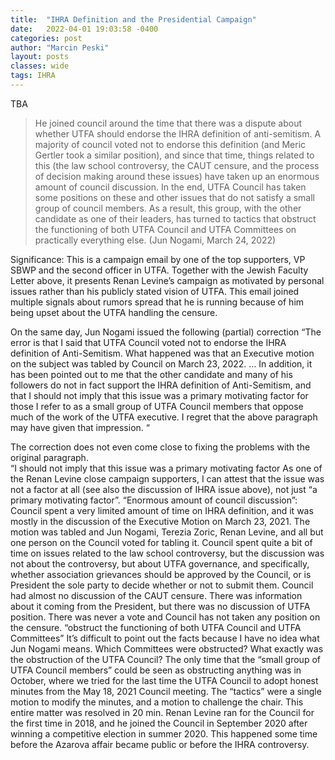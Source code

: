 ```yaml
---
title:  "IHRA Definition and the Presidential Campaign"
date:   2022-04-01 19:03:58 -0400
categories: post
author: "Marcin Peski"
layout: posts
classes: wide
tags: IHRA
---
```


TBA

>He joined council around the time that there was a dispute about whether UTFA should endorse the IHRA definition of anti-semitism. A majority of council voted not to endorse this definition (and Meric Gertler took a similar position), and since that time, things related to this (the law school controversy, the CAUT censure, and the process of decision making around these issues) have taken up an enormous amount of council discussion. In the end, UTFA Council has taken some positions on these and other issues that do not satisfy a small group of council members. As a result, this group, with the other candidate as one of their leaders, has turned to tactics that obstruct the functioning of both UTFA Council and UTFA Committees on practically everything else. (Jun Nogami, March 24, 2022)

Significance: This is a campaign email by one of the top supporters, VP SBWP and the second officer in UTFA. Together with the Jewish Faculty Letter above, it presents Renan Levine’s campaign as motivated by personal issues rather than his publicly stated vision of UTFA. This email joined multiple signals about rumors spread that he is running because of him being upset about the UTFA handling the censure. 

On the same day, Jun Nogami issued the following (partial) correction “The error is that I said that UTFA Council voted not to endorse the IHRA definition of Anti-Semitism. What happened was that an Executive motion on the subject was tabled by Council on March 23, 2022. … In addition, it has been pointed out to me that the other candidate and many of his followers do not in fact support the IHRA definition of Anti-Semitism, and that I should not imply that this issue was a primary motivating factor for those I refer to as a small group of UTFA Council members that oppose much of the work of the UTFA executive.  I regret that the above paragraph may have given that impression. “

The correction does not even come close to fixing the problems with the original paragraph.  
“I should not imply that this issue was a primary motivating factor 
As one of the Renan Levine close campaign supporters, I can attest that the issue was not a factor at all (see also the discussion of IHRA issue above), not just “a primary motivating factor”. 
“Enormous amount of council discussion”: 
Council spent a very limited amount of time on IHRA definition, and it was mostly in the discussion of the Executive Motion on March 23, 2021. The motion was tabled and Jun Nogami, Terezia Zoric, Renan Levine, and all but one person on the Council voted for tabling it. 
Council spent quite a bit of time on issues related to the law school controversy, but the discussion was not about the controversy, but about UTFA governance, and specifically, whether association grievances should be approved by the Council, or is President the sole party to decide whether or not to submit them. 
Council had almost no discussion of the CAUT censure. There was information about it coming from the President, but there was no discussion of UTFA position. There was never a vote and Council has not taken any position on the censure. 
 “obstruct the functioning of both UTFA Council and UTFA Committees”
It’s difficult to point out the facts because I have no idea what Jun Nogami means. Which Committees were obstructed?
What exactly was the obstruction of the UTFA Council? The only time that the “small group of UTFA Council members” could be seen as obstructing anything was in October, where we tried for the last time the UTFA Council to adopt honest minutes from the May 18, 2021 Council meeting. The “tactics” were a single motion to modify the minutes, and a motion to challenge the chair. This entire matter was resolved in 20 min.
Renan Levine ran for the Council for the first time in 2018, and he joined the Council in September 2020 after winning a competitive election in summer 2020. This happened some time before the Azarova affair became public or before the IHRA controversy. 
